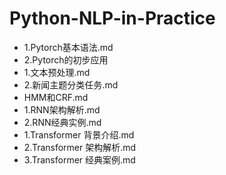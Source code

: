 # Python-NLP-in-Practice
- 1.Pytorch基本语法.md
- 2.Pytorch的初步应用
- 1.文本预处理.md
- 2.新闻主题分类任务.md
- HMM和CRF.md
- 1.RNN架构解析.md
- 2.RNN经典实例.md
- 1.Transformer 背景介绍.md
- 2.Transformer 架构解析.md
- 3.Transformer 经典案例.md
